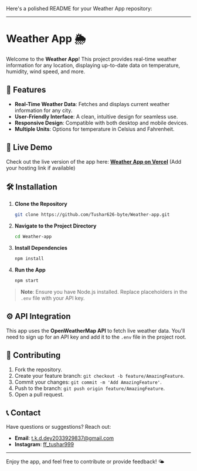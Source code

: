 Here's a polished README for your Weather App repository:

---

# Weather App 🌦️

Welcome to the **Weather App**! This project provides real-time weather information for any location, displaying up-to-date data on temperature, humidity, wind speed, and more.

## 🌟 Features

- **Real-Time Weather Data**: Fetches and displays current weather information for any city.
- **User-Friendly Interface**: A clean, intuitive design for seamless use.
- **Responsive Design**: Compatible with both desktop and mobile devices.
- **Multiple Units**: Options for temperature in Celsius and Fahrenheit.

## 🚀 Live Demo

Check out the live version of the app here: **[Weather App on Vercel](#)** (Add your hosting link if available)

## 🛠️ Installation

1. **Clone the Repository**
   ```bash
   git clone https://github.com/Tushar626-byte/Weather-app.git
   ```
2. **Navigate to the Project Directory**
   ```bash
   cd Weather-app
   ```
3. **Install Dependencies**
   ```bash
   npm install
   ```
4. **Run the App**
   ```bash
   npm start
   ```

> **Note**: Ensure you have Node.js installed. Replace placeholders in the `.env` file with your API key.
## ⚙️ API Integration

This app uses the **OpenWeatherMap API** to fetch live weather data. You'll need to sign up for an API key and add it to the `.env` file in the project root.

## 🤝 Contributing

1. Fork the repository.
2. Create your feature branch: `git checkout -b feature/AmazingFeature`.
3. Commit your changes: `git commit -m 'Add AmazingFeature'`.
4. Push to the branch: `git push origin feature/AmazingFeature`.
5. Open a pull request.
## 📞 Contact

Have questions or suggestions? Reach out:

- **Email**: [t.k.d.dey2033929837@gmail.com](mailto:t.k.d.dey2033929837@gmail.com)
- **Instagram**: [ff_tushar999](https://instagram.com/ff_tushar999)

---

Enjoy the app, and feel free to contribute or provide feedback! 🌤️
